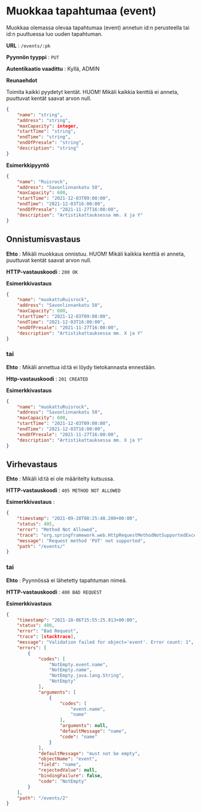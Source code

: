 # Muokkaa tapahtumaa (event)

Muokkaa olemassa olevaa tapahtumaa (event) annetun id:n perusteella tai id:n puuttuessa luo uuden tapahtuman.

**URL** : `/events/:pk`

**Pyynnön tyyppi** : `PUT`

**Autentikaatio vaadittu** : Kyllä, ADMIN

**Reunaehdot**

Toimita kaikki pyydetyt kentät. HUOM! Mikäli kaikkia kenttiä ei anneta, puuttuvat kentät saavat arvon null.

```json
{
    "name": "string",
    "address": "string",
    "maxCapacity": integer,
    "startTime": "string",
    "endTime": "string",
    "endOfPresale": "string",
    "description": "string"
}
```

**Esimerkkipyyntö** 

```json
{
    "name": "Ruisrock",
    "address": "Savonlinnankatu 50",
    "maxCapacity": 600,
    "startTime": "2021-12-03T09:00:00",
    "endTime": "2021-12-03T16:00:00",
    "endOfPresale": "2021-11-27T16:00:00",
    "description": "Artistikattauksessa mm. X ja Y"
}
```

## Onnistumisvastaus

**Ehto** : Mikäli muokkaus onnistuu. HUOM! Mikäli kaikkia kenttiä ei anneta, puuttuvat kentät saavat arvon null.

**HTTP-vastauskoodi** : `200 OK`

**Esimerkkivastaus**

```json
{
    "name": "muokattuRuisrock",
    "address": "Savonlinnankatu 50",
    "maxCapacity": 600,
    "startTime": "2021-12-03T09:00:00",
    "endTime": "2021-12-03T16:00:00",
    "endOfPresale": "2021-11-27T16:00:00",
    "description": "Artistikattauksessa mm. X ja Y"
}
```
### tai

**Ehto** : Mikäli annettua id:tä ei löydy tietokannasta ennestään.

**Http-vastauskoodi** : `201 CREATED`

**Esimerkkivastaus**

```json
{
    "name": "muokattuRuisrock",
    "address": "Savonlinnankatu 50",
    "maxCapacity": 600,
    "startTime": "2021-12-03T09:00:00",
    "endTime": "2021-12-03T16:00:00",
    "endOfPresale": "2021-11-27T16:00:00",
    "description": "Artistikattauksessa mm. X ja Y"
}
```

## Virhevastaus

**Ehto** : Mikäli id:tä ei ole määritelty kutsussa.

**HTTP-vastauskoodi** : `405 METHOD NOT ALLOWED`

**Esimerkkivastaus** :

```json
{
    "timestamp": "2021-09-28T08:25:48.200+00:00",
    "status": 405,
    "error": "Method Not Allowed",
    "trace": "org.springframework.web.HttpRequestMethodNotSupportedException: Request method 'PUT' not supported...",
    "message": "Request method 'PUT' not supported",
    "path": "/events/"
}
```

### tai

**Ehto** : Pyynnössä ei lähetetty tapahtuman nimeä.

**HTTP-vastauskoodi** : `400 BAD REQUEST`

**Esimerkkivastaus**
```json
{
    "timestamp": "2021-10-06T15:55:25.913+00:00",
    "status": 400,
    "error": "Bad Request",
    "trace": [stacktrace],
    "message": "Validation failed for object='event'. Error count: 1",
    "errors": [
        {
            "codes": [
                "NotEmpty.event.name",
                "NotEmpty.name",
                "NotEmpty.java.lang.String",
                "NotEmpty"
            ],
            "arguments": [
                {
                    "codes": [
                        "event.name",
                        "name"
                    ],
                    "arguments": null,
                    "defaultMessage": "name",
                    "code": "name"
                }
            ],
            "defaultMessage": "must not be empty",
            "objectName": "event",
            "field": "name",
            "rejectedValue": null,
            "bindingFailure": false,
            "code": "NotEmpty"
        }
    ],
    "path": "/events/2"
}
```